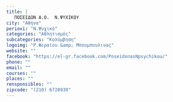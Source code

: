 ```yaml
---
title: |
   ΠΟΣΕΙΔΩΝ Α.Ο.  Ν.ΨΥΧΙΚΟΥ
city: "Αθήνα"
perioxi: "Ν.Ψυχικό"
categories: "Αθλητισμός"
subcategories: "Κολύμβηση"
logoimg: "Ρ.Φεραίου &amp; Μπουμπουλινας"
website: ""
facebook: "https://el-gr.facebook.com/PoseidonasNpsychikou/"
phone: ""
email: ""
courses: ""
places: ""
rensponsibles: ""
zipcode: "(210) 6728930"
---
```




